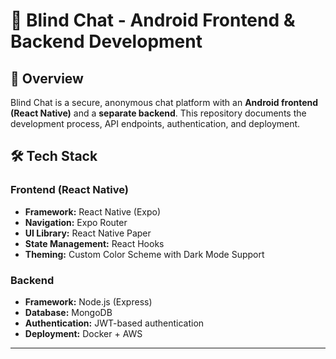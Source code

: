 # 🚀 Blind Chat - Android Frontend & Backend Development

## 📌 Overview
Blind Chat is a secure, anonymous chat platform with an **Android frontend (React Native)** and a **separate backend**. This repository documents the development process, API endpoints, authentication, and deployment.

## 🛠️ Tech Stack
### **Frontend (React Native)**
- **Framework:** React Native (Expo)
- **Navigation:** Expo Router
- **UI Library:** React Native Paper
- **State Management:** React Hooks
- **Theming:** Custom Color Scheme with Dark Mode Support

### **Backend**
- **Framework:** Node.js (Express)
- **Database:** MongoDB
- **Authentication:** JWT-based authentication
- **Deployment:** Docker + AWS

---

